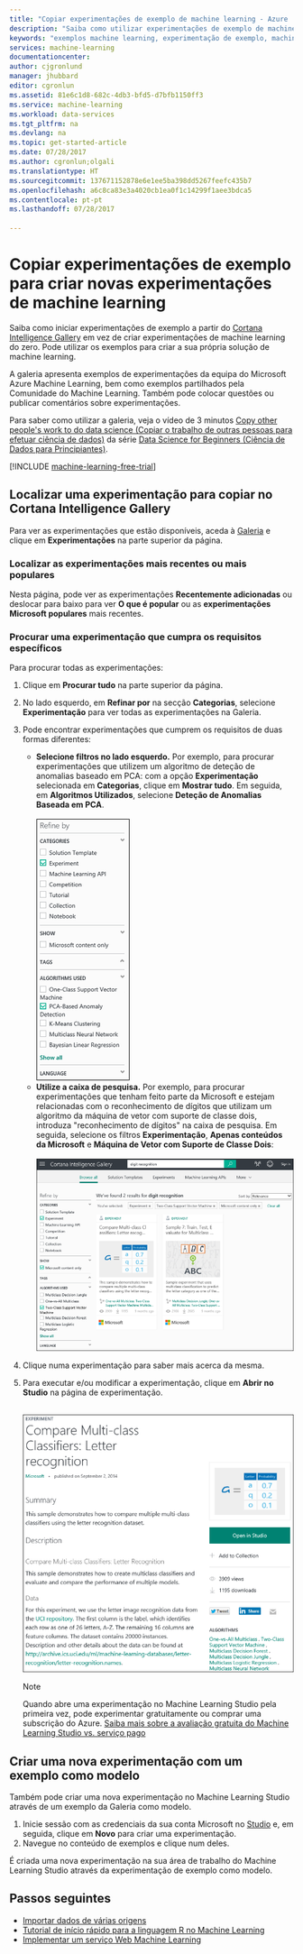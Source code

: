 ```yaml
---
title: "Copiar experimentações de exemplo de machine learning - Azure | Microsoft Docs"
description: "Saiba como utilizar experimentações de exemplo de machine learning para criar novas experimentações com o Cortana Intelligence Gallery e com o Microsoft Azure Machine Learning."
keywords: "exemplos machine learning, experimentação de exemplo, machine learning exemplo"
services: machine-learning
documentationcenter: 
author: cjgronlund
manager: jhubbard
editor: cgronlun
ms.assetid: 81e6c1d8-682c-4db3-bfd5-d7bfb1150ff3
ms.service: machine-learning
ms.workload: data-services
ms.tgt_pltfrm: na
ms.devlang: na
ms.topic: get-started-article
ms.date: 07/28/2017
ms.author: cgronlun;olgali
ms.translationtype: HT
ms.sourcegitcommit: 137671152878e6e1ee5ba398dd5267feefc435b7
ms.openlocfilehash: a6c8ca83e3a4020cb1ea0f1c14299f1aee3bdca5
ms.contentlocale: pt-pt
ms.lasthandoff: 07/28/2017

---
```

# <a name="copy-example-experiments-to-create-new-machine-learning-experiments"></a>Copiar experimentações de exemplo para criar novas experimentações de machine learning
Saiba como iniciar experimentações de exemplo a partir do [Cortana Intelligence Gallery](https://gallery.cortanaintelligence.com/) em vez de criar experimentações de machine learning do zero. Pode utilizar os exemplos para criar a sua própria solução de machine learning.

A galeria apresenta exemplos de experimentações da equipa do Microsoft Azure Machine Learning, bem como exemplos partilhados pela Comunidade do Machine Learning. Também pode colocar questões ou publicar comentários sobre experimentações.

Para saber como utilizar a galeria, veja o vídeo de 3 minutos [Copy other people's work to do data science (Copiar o trabalho de outras pessoas para efetuar ciência de dados)](machine-learning-data-science-for-beginners-copy-other-peoples-work-to-do-data-science.md) da série [Data Science for Beginners (Ciência de Dados para Principiantes)](machine-learning-data-science-for-beginners-the-5-questions-data-science-answers.md).

[!INCLUDE [machine-learning-free-trial](../../includes/machine-learning-free-trial.md)]

## <a name="find-an-experiment-to-copy-in-cortana-intelligence-gallery"></a>Localizar uma experimentação para copiar no Cortana Intelligence Gallery
Para ver as experimentações que estão disponíveis, aceda à [Galeria](https://gallery.cortanaintelligence.com/) e clique em **Experimentações** na parte superior da página.

### <a name="find-the-newest-or-most-popular-experiments"></a>Localizar as experimentações mais recentes ou mais populares
Nesta página, pode ver as experimentações **Recentemente adicionadas** ou deslocar para baixo para ver **O que é popular** ou as **experimentações Microsoft populares** mais recentes.

### <a name="look-for-an-experiment-that-meets-specific-requirements"></a>Procurar uma experimentação que cumpra os requisitos específicos
Para procurar todas as experimentações:

1. Clique em **Procurar tudo** na parte superior da página.
2. No lado esquerdo, em **Refinar por** na secção **Categorias**, selecione **Experimentação** para ver todas as experimentações na Galeria.
3. Pode encontrar experimentações que cumprem os requisitos de duas formas diferentes:
   * **Selecione filtros no lado esquerdo.** Por exemplo, para procurar experimentações que utilizem um algoritmo de deteção de anomalias baseado em PCA: com a opção **Experimentação** selecionada em **Categorias**, clique em **Mostrar tudo**. Em seguida, em **Algoritmos Utilizados**, selecione **Deteção de Anomalias Baseada em PCA**. <br></br>
     ![Selecionar filtros](./media/machine-learning-sample-experiments/refine-the-view.png)
   * **Utilize a caixa de pesquisa.** Por exemplo, para procurar experimentações que tenham feito parte da Microsoft e estejam relacionadas com o reconhecimento de dígitos que utilizam um algoritmo da máquina de vetor com suporte de classe dois, introduza "reconhecimento de dígitos" na caixa de pesquisa. Em seguida, selecione os filtros **Experimentação**, **Apenas conteúdos da Microsoft** e **Máquina de Vetor com Suporte de Classe Dois**:<br></br>
     ![Utilize a caixa de pesquisa](./media/machine-learning-sample-experiments/search-for-experiments.png)
4. Clique numa experimentação para saber mais acerca da mesma.
5. Para executar e/ou modificar a experimentação, clique em **Abrir no Studio** na página de experimentação. <br></br>

    ![Experimentação de exemplo](./media/machine-learning-sample-experiments/example-experiment.png)

    > [!NOTE]
    > Quando abre uma experimentação no Machine Learning Studio pela primeira vez, pode experimentar gratuitamente ou comprar uma subscrição do Azure. [Saiba mais sobre a avaliação gratuita do Machine Learning Studio vs. serviço pago](https://azure.microsoft.com/pricing/details/machine-learning/)
    >
    >

## <a name="create-a-new-experiment-using-an-example-as-a-template"></a>Criar uma nova experimentação com um exemplo como modelo
Também pode criar uma nova experimentação no Machine Learning Studio através de um exemplo da Galeria como modelo.

1. Inicie sessão com as credenciais da sua conta Microsoft no [Studio](https://studio.azureml.net) e, em seguida, clique em **Novo** para criar uma experimentação.
2. Navegue no conteúdo de exemplos e clique num deles.

É criada uma nova experimentação na sua área de trabalho do Machine Learning Studio através da experimentação de exemplo como modelo.

## <a name="next-steps"></a>Passos seguintes
* [Importar dados de várias origens](machine-learning-data-science-import-data.md)
* [Tutorial de início rápido para a linguagem R no Machine Learning](machine-learning-r-quickstart.md)
* [Implementar um serviço Web Machine Learning](machine-learning-publish-a-machine-learning-web-service.md)

